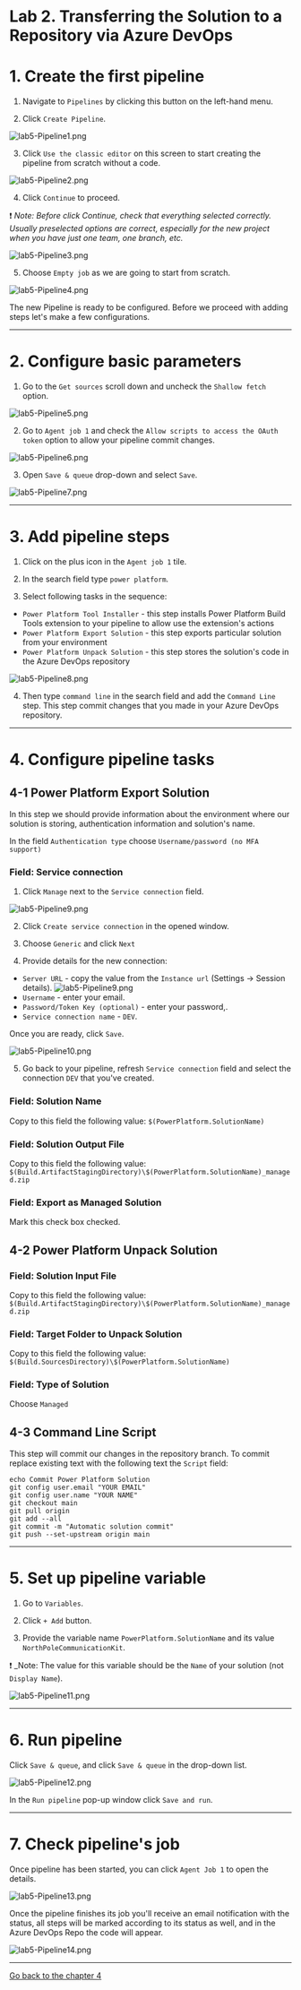 # Lab 2. Transferring the Solution to a Repository via Azure DevOps

# 1. Create the first pipeline

1. Navigate to `Pipelines` by clicking this button on the left-hand menu.

2. Click `Create Pipeline`.

![lab5-Pipeline1.png](./sparkles/SantaWorkshop-077.png)

3. Click `Use the classic editor` on this screen to start creating the pipeline from scratch without a code.

![lab5-Pipeline2.png](./sparkles/SantaWorkshop-076.png)

4. Click `Continue` to proceed.

:exclamation: _Note:
Before click Continue, check that everything selected correctly. Usually preselected options are correct, especially for the new project when you have just one team, one branch, etc._

![lab5-Pipeline3.png](./sparkles/SantaWorkshop-075.png)

5. Choose `Empty job` as we are going to start from scratch.

![lab5-Pipeline4.png](./sparkles/SantaWorkshop-074.png)

The new Pipeline is ready to be configured. Before we proceed with adding steps let's make a few configurations.

***

# 2. Configure basic parameters

1. Go to the `Get sources` scroll down and uncheck the `Shallow fetch` option.

![lab5-Pipeline5.png](./sparkles/SantaWorkshop-073.png)

2. Go to `Agent job 1` and check the `Allow scripts to access the OAuth token` option to allow your pipeline commit changes.

![lab5-Pipeline6.png](./sparkles/SantaWorkshop-072.png)

3. Open `Save & queue` drop-down and select `Save`.

![lab5-Pipeline7.png](./sparkles/SantaWorkshop-071.png)

***

# 3. Add pipeline steps

1. Click on the plus icon in the `Agent job 1` tile.

2. In the search field type `power platform`.

3. Select following tasks in the sequence:
- `Power Platform Tool Installer` - this step installs Power Platform Build Tools extension to your pipeline to allow use the extension's actions
- `Power Platform Export Solution` - this step exports particular solution from your environment
- `Power Platform Unpack Solution` - this step stores the solution's code in the Azure DevOps repository

![lab5-Pipeline8.png](./sparkles/SantaWorkshop-070.png)

4. Then type `command line` in the search field and add the `Command Line` step. This step commit changes that you made in your Azure DevOps repository.

***

# 4. Configure pipeline tasks

## 4-1 Power Platform Export Solution

In this step we should provide information about the environment where our solution is storing, authentication information and solution's name.

In the field `Authentication type` choose `Username/password (no MFA support)`

### Field: Service connection

1. Click `Manage` next to the `Service connection` field.

![lab5-Pipeline9.png](./sparkles/SantaWorkshop-069.png)

2. Click `Create service connection` in the opened window.

3. Choose `Generic` and click `Next`

4. Provide details for the new connection:
- `Server URL` - copy the value from the `Instance url` (Settings -> Session details).
![lab5-Pipeline9.png](./sparkles/SantaWorkshop-065.png)
- `Username` - enter your email.
- `Password/Token Key (optional)` - enter your password,.
- `Service connection name` - `DEV`. 

Once you are ready, click `Save`.

![lab5-Pipeline10.png](./sparkles/SantaWorkshop-064.png)

5. Go back to your pipeline, refresh `Service connection` field and select the connection `DEV` that you've created.

### Field: Solution Name

Copy to this field the following value:
`$(PowerPlatform.SolutionName)`

### Field: Solution Output File

Copy to this field the following value:
`$(Build.ArtifactStagingDirectory)\$(PowerPlatform.SolutionName)_managed.zip`

### Field: Export as Managed Solution

Mark this check box checked.

## 4-2 Power Platform Unpack Solution

### Field: Solution Input File

Copy to this field the following value:
`$(Build.ArtifactStagingDirectory)\$(PowerPlatform.SolutionName)_managed.zip`

### Field: Target Folder to Unpack Solution

Copy to this field the following value:
`$(Build.SourcesDirectory)\$(PowerPlatform.SolutionName)`

### Field: Type of Solution

Choose `Managed`

## 4-3 Command Line Script

This step will commit our changes in the repository branch.
To commit replace existing text with the following text the `Script` field:
```
echo Commit Power Platform Solution
git config user.email "YOUR EMAIL"
git config user.name "YOUR NAME"
git checkout main
git pull origin
git add --all
git commit -m "Automatic solution commit"
git push --set-upstream origin main
```

***

# 5. Set up pipeline variable

1. Go to `Variables`.

2. Click `+ Add` button. 

3. Provide the variable name `PowerPlatform.SolutionName` and its value `NorthPoleCommunicationKit`.

:exclamation: _Note:
The value for this variable should be the `Name` of your solution (not `Display Name`).

![lab5-Pipeline11.png](./sparkles/SantaWorkshop-063.png)

***

# 6. Run pipeline

Click `Save & queue`, and click `Save & queue` in the drop-down list.

![lab5-Pipeline12.png](./sparkles/SantaWorkshop-062.png)

In the `Run pipeline` pop-up window click `Save and run`.

***

# 7. Check pipeline's job

Once pipeline has been started, you can click `Agent Job 1` to open the details.

![lab5-Pipeline13.png](./sparkles/SantaWorkshop-061.png)

Once the pipeline finishes its job you'll receive an email notification with the status, all steps will be marked according to its status as well, and in the Azure DevOps Repo the code will appear.

![lab5-Pipeline14.png](./sparkles/SantaWorkshop-060.png)

***

[Go back to the chapter 4](../Chapter4%20-%20Repository%20Reindeer%20Ridge.md#second-lab-transferring-the-solution-to-a-repo-via-azure-devops)











